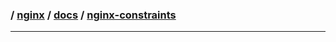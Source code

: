 ### / [nginx](./../../) / [docs](./../) / [nginx-constraints](./)

-----------------------------------------------------------------------------------

